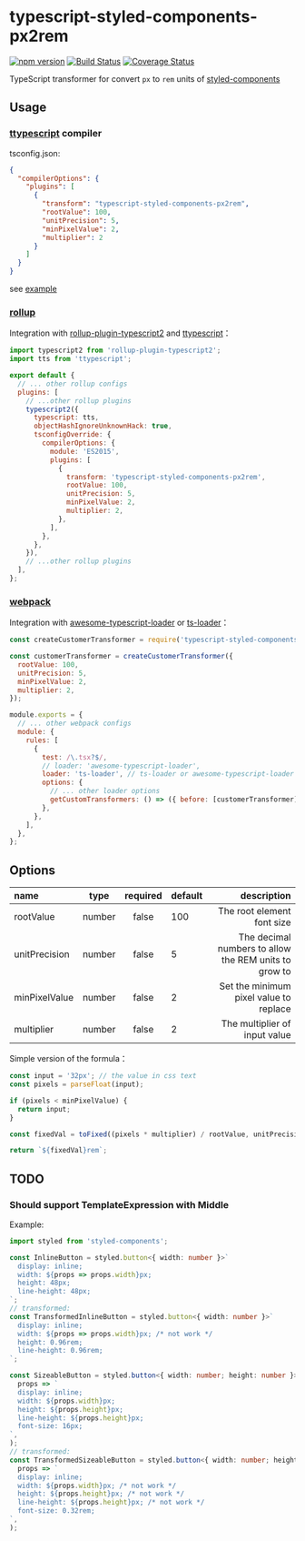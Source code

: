 # typescript-styled-components-px2rem

[![npm version](https://img.shields.io/npm/v/typescript-styled-components-px2rem.svg?style=flat-square)](https://www.npmjs.com/package/typescript-styled-components-px2rem) [![Build Status](https://travis-ci.org/xuyuanxiang/typescript-styled-components-px2rem.svg?branch=master)](https://travis-ci.org/xuyuanxiang/typescript-styled-components-px2rem) [![Coverage Status](https://coveralls.io/repos/github/xuyuanxiang/typescript-styled-components-px2rem/badge.svg?branch=master)](https://coveralls.io/github/xuyuanxiang/typescript-styled-components-px2rem?branch=master)

TypeScript transformer for convert `px` to `rem` units of [styled-components](https://www.styled-components.com/)

## Usage

### [ttypescript](https://github.com/cevek/ttypescript) compiler

tsconfig.json:

```json
{
  "compilerOptions": {
    "plugins": [
      {
        "transform": "typescript-styled-components-px2rem",
        "rootValue": 100,
        "unitPrecision": 5,
        "minPixelValue": 2,
        "multiplier": 2
      }
    ]
  }
}
```

see [example](example)

### [rollup](https://github.com/rollup/rollup)

Integration with [rollup-plugin-typescript2](https://github.com/ezolenko/rollup-plugin-typescript2) and [ttypescript](https://github.com/cevek/ttypescript)：

```js
import typescript2 from 'rollup-plugin-typescript2';
import tts from 'ttypescript';

export default {
  // ... other rollup configs
  plugins: [
    // ...other rollup plugins
    typescript2({
      typescript: tts,
      objectHashIgnoreUnknownHack: true,
      tsconfigOverride: {
        compilerOptions: {
          module: 'ES2015',
          plugins: [
            {
              transform: 'typescript-styled-components-px2rem',
              rootValue: 100,
              unitPrecision: 5,
              minPixelValue: 2,
              multiplier: 2,
            },
          ],
        },
      },
    }),
    // ...other rollup plugins
  ],
};
```

### [webpack](https://github.com/webpack/webpack)

Integration with [awesome-typescript-loader](https://github.com/s-panferov/awesome-typescript-loader) or [ts-loader](https://github.com/TypeStrong/ts-loader)：

```js
const createCustomerTransformer = require('typescript-styled-components-px2rem').default;

const customerTransformer = createCustomerTransformer({
  rootValue: 100,
  unitPrecision: 5,
  minPixelValue: 2,
  multiplier: 2,
});

module.exports = {
  // ... other webpack configs
  module: {
    rules: [
      {
        test: /\.tsx?$/,
        // loader: 'awesome-typescript-loader',
        loader: 'ts-loader', // ts-loader or awesome-typescript-loader
        options: {
          // ... other loader options
          getCustomTransformers: () => ({ before: [customerTransformer] }),
        },
      },
    ],
  },
};
```

## Options

| name          |  type  | required | default |                                           description |
| :------------ | :----: | :------: | :------ | ----------------------------------------------------: |
| rootValue     | number |  false   | 100     |                            The root element font size |
| unitPrecision | number |  false   | 5       | The decimal numbers to allow the REM units to grow to |
| minPixelValue | number |  false   | 2       |                Set the minimum pixel value to replace |
| multiplier    | number |  false   | 2       |                         The multiplier of input value |

Simple version of the formula：

```js
const input = '32px'; // the value in css text
const pixels = parseFloat(input);

if (pixels < minPixelValue) {
  return input;
}

const fixedVal = toFixed((pixels * multiplier) / rootValue, unitPrecision);

return `${fixedVal}rem`;
```

## TODO

### Should support TemplateExpression with Middle

Example:

```typescript
import styled from 'styled-components';

const InlineButton = styled.button<{ width: number }>`
  display: inline;
  width: ${props => props.width}px;
  height: 48px;
  line-height: 48px;
`;
// transformed:
const TransformedInlineButton = styled.button<{ width: number }>`
  display: inline;
  width: ${props => props.width}px; /* not work */
  height: 0.96rem;
  line-height: 0.96rem;
`;

const SizeableButton = styled.button<{ width: number; height: number }>(
  props => `
  display: inline;
  width: ${props.width}px;
  height: ${props.height}px;
  line-height: ${props.height}px;
  font-size: 16px;
`,
);
// transformed:
const TransformedSizeableButton = styled.button<{ width: number; height: number }>(
  props => `
  display: inline;
  width: ${props.width}px; /* not work */
  height: ${props.height}px; /* not work */
  line-height: ${props.height}px; /* not work */
  font-size: 0.32rem;
`,
);
```
